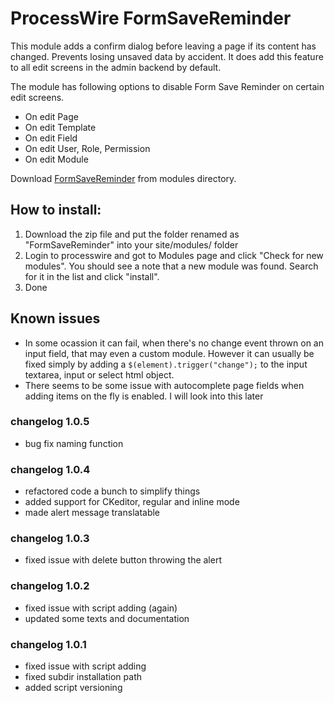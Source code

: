 # ProcessWire FormSaveReminder

This module adds a confirm dialog before leaving a page if its content has changed. Prevents losing unsaved data by accident. It does add this feature to all edit screens in the admin backend by default.

The module has following options to disable Form Save Reminder on certain edit screens.

- On edit Page
- On edit Template
- On edit Field
- On edit User, Role, Permission
- On edit Module

Download [FormSaveReminder](http://mods.pw/y) from modules directory.

## How to install:

1. Download the zip file and put the folder renamed as "FormSaveReminder" into your site/modules/ folder
2. Login to processwire and got to Modules page and click "Check for new modules". You should see a note that a new module was found. Search for it in the list and click "install".
3. Done

## Known issues

- In some ocassion it can fail, when there's no change event thrown on an input field, that may even a custom module. However it can usually be fixed simply by adding a `$(element).trigger("change");` to the input textarea, input or select html object.
- There seems to be some issue with autocomplete page fields when adding items on the fly is enabled. I will look into this later

### changelog 1.0.5
- bug fix naming function

### changelog 1.0.4
- refactored code a bunch to simplify things
- added support for CKeditor, regular and inline mode
- made alert message translatable

### changelog 1.0.3
- fixed issue with delete button throwing the alert

### changelog 1.0.2
- fixed issue with script adding (again)
- updated some texts and documentation

### changelog 1.0.1
- fixed issue with script adding
- fixed subdir installation path
- added script versioning